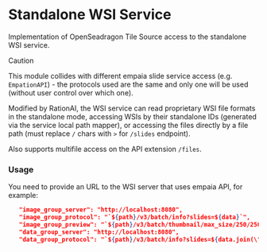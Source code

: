 # Standalone WSI Service

Implementation of OpenSeadragon Tile Source access to the standalone WSI service.

> [!CAUTION]
> This module collides with different empaia slide service access (e.g. `EmpationAPI`) - the protocols used
> are the same and only one will be used (without user control over which one).

Modified by RationAI, the WSI service can read proprietary WSI file formats
in the standalone mode, accessing WSIs by their standalone IDs (generated via the service local path mapper),
or accessing the files directly by a file path (must replace `/` chars with `>` for `/slides` endpoint).

Also supports multifile access on the API extension `/files`.

### Usage

You need to provide an URL to the WSI server that uses empaia API, for example:
````json
   "image_group_server": "http://localhost:8080",
   "image_group_protocol": "`${path}/v3/batch/info?slides=${data}`",
   "image_group_preview": "`${path}/v3/batch/thumbnail/max_size/250/250?slides=${data}`",
   "data_group_server": "http://localhost:8080",
   "data_group_protocol": "`${path}/v3/batch/info?slides=${data.join(\",\")}`",
````
